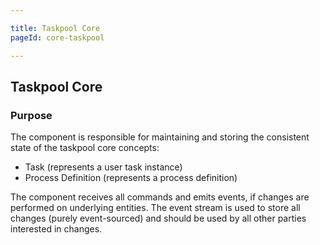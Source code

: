 ```yaml
---

title: Taskpool Core
pageId: core-taskpool

---
```


## Taskpool Core

### Purpose

The component is responsible for maintaining and storing the consistent state of the taskpool
core concepts:

* Task (represents a user task instance)
* Process Definition (represents a process definition)

The component receives all commands and emits events, if changes are performed on underlying entities.
The event stream is used to store all changes (purely event-sourced) and should be used by all other
parties interested in changes.
